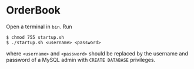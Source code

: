 # OrderBook

Open a terminal in `bin`. Run
```
$ chmod 755 startup.sh
$ ./startup.sh <username> <password>
```
where `<username>` and `<password>` should be replaced by the username and password of a MySQL admin with `CREATE DATABASE` privileges.
